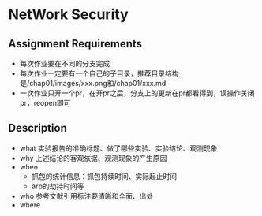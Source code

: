 # NetWork Security
## Assignment Requirements
* 每次作业要在不同的分支完成
* 每次作业一定要有一个自己的子目录，推荐目录结构是/chap01/images/xxx.png和/chap01/xxx.md
* 一次作业只开一个pr，在开pr之后，分支上的更新在pr都看得到，误操作关闭pr，reopen即可

## Description
* what 实验报告的准确标题、做了哪些实验、实验结论、观测现象
* why 上述结论的客观依据、观测现象的产生原因
* when 
  * 抓包的统计信息：抓包持续时间、实际起止时间
  * arp的劫持时间等
* who 参考文献引用标注要清晰和全面、出处
* where 